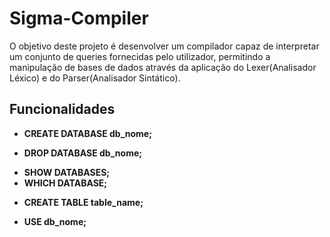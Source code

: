 # Sigma-Compiler
O objetivo deste projeto é desenvolver um compilador capaz de interpretar um conjunto de queries fornecidas pelo utilizador, permitindo a manipulação de bases de dados através da aplicação do Lexer(Analisador Léxico) e do Parser(Analisador Sintático).

## Funcionalidades
- **CREATE DATABASE db_nome;**
* **DROP DATABASE db_nome;**
+ **SHOW DATABASES;**
+ **WHICH DATABASE;**
* **CREATE TABLE table_name;**
+ **USE db_nome;**


  
